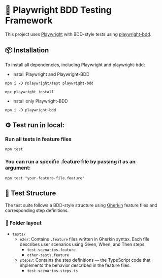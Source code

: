 # 🧪 Playwright BDD Testing Framework

This project uses [Playwright](https://playwright.dev/) with BDD-style tests using [playwright-bdd](https://github.com/folke/playwright-bdd).

## 📦 Installation

To install all dependencies, including Playwright and playwright-bdd:

- Install Playwright and Playwright-BDD
```
npm i -D @playwright/test playwright-bdd 
```
```
npx playwright install
```
- Install only Playwright-BDD
```
npm i -D playwright-bdd 
```

## ⚙️ Test run in local:

### Run all tests in feature files
    npm test
### You can run a specific .feature file by passing it as an argument:
    npm test "your-feature-file.feature"

## 📂 Test Structure

The test suite follows a BDD-style structure using [Gherkin](https://cucumber.io/docs/gherkin/) 
feature files and corresponding step definitions.

### 🔸 Folder layout
- `tests/`
    - `e2e/`: Contains `.feature` files written in Gherkin syntax. Each file describes user scenarios using Given, When, and Then steps.
        - `test-scenarios.feature`
        - `other-tests.feature`
    - `steps/`: Contains the step definitions — the TypeScript code that implements the behavior described in the feature files.
        - `test-scenarios.steps.ts`

